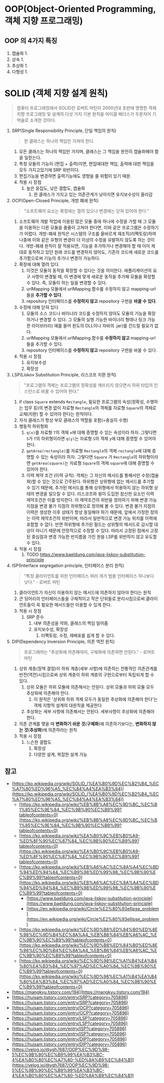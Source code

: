 # OOP(Object-Oriented Programming, 객체 지향 프로그래밍)

## OOP 의 4가지 특징

1. 캡슐화
    1.
2. 상속
    1.
3. 추상화
    1.
4. 다형성
    1.

# SOLID (객체 지향 설계 원칙)

> 컴퓨터 프로그래밍에서 SOLID란 로버트 마틴이 2000년대 초반에 명명한 객체 지향 프로그래밍 및 설계의 다섯 가지 기본 원칙을 마이클 페더스가 두문자어 기억술로 소개한 것이다.

1. SRP(Single Responsibility Principle, 단일 책임의 원칙)
   > 한 클래스는 하나의 책임만 가져야 한다.
    1. 모든 클래스는 하나의 책임만 가지며, 클래스는 그 책임을 완전히 캡슐화해야 함을 일컫는다.
    2. 특정 모듈의 기능이 (편집 + 출력)이면, 편집에대한 책임, 출력에 대한 책임을 모두 가지고있기에 SRP 위반이다.
    3. 편집기능을 변경하면 출력기능에도 영향을 줄 위험이 있기 때문.
    4. 적용 시 장점
        1. 높은 응집도, 낮은 결합도, 캡슐화
            1. 한 클래스가 가지고 있는 의존관계가 낮아지면 유지보수성이 올라감
2. OCP(Open-Closed Principle, 개방 폐쇄 원칙)
   > "소프트웨어 요소는 확장에는 열려 있으나 변경에는 닫혀 있어야 한다."
    1. 소프트웨어 개발 작업에 이용된 많은 모듈 중에 하나에 수정을 가할 때 그 모듈을 이용하는 다른 모듈을 줄줄이 고쳐야 한다면, 이와 같은 프로그램은 수정하기가 어렵다.
       개방-폐쇄 원칙은 시스템의 구조를 올바르게 재조직(리팩토링)하여 나중에 이와 같은 유형의 변경이 더 이상의 수정을 유발하지 않도록 하는 것이다. 개방-폐쇄 원칙이 잘
       적용되면, 기능을 추가하거나 변경해야 할 때 이미 제대로 동작하고 있던 원래 코드를 변경하지 않아도, 기존의 코드에 새로운 코드를 추가함으로써 기능의 추가나 변경이
       가능하다.
    2. 확장에 대해 열려 있다.
        1. 이것은 모듈의 동작을 확장할 수 있다는 것을 의미한다. 애플리케이션의 요구 사항이 변경될 때, 이 변경에 맞게 새로운 동작을 추가해 모듈을 확장할 수 있다.
           즉, 모듈이 하는 일을 변경할 수 있다.
        2. urlMapping 모듈에서 urlMapping 함수를 수정하지 않고 mapping-url들을 __추가할 수 있다__.
        3. repository 인터페이스를 __수정하지 않고__ repository 구현을 __바꿀 수 있다__.
    3. 수정에 대해 닫혀 있다
        1. 모듈의 소스 코드나 바이너리 코드를 수정하지 않아도 모듈의 기능을 확장하거나 변경할 수 있다. 그 모듈의 실행 가능한 바이너리 형태나 링크 가능한 라이브러리(
           예를 들어 윈도의 DLL이나 자바의 .jar)를 건드릴 필요가 없다.
        2. urlMapping 모듈에서 urlMapping 함수를 __수정하지 않고__ mapping-url들을 추가할 수 있다.
        3. repository 인터페이스를 __수정하지 않고__ repository 구현을 바꿀 수 있다.
    4. 적용 시 장점
        1. 유지보수성
        2. 확장성
3. LSP(Liskov Substitution Principle, 리스코프 치환 원칙)
   > "프로그램의 객체는 프로그램의 정확성을 깨뜨리지 않으면서 하위 타입의 인스턴스로 바꿀 수 있어야 한다."
    1. if class `Square` extends `Rectangle`, 필요한 프로그램의 속성(정확성, 수행하는 업무 등)의 변경 없이 자료형 `Rectangle`의
       객체를 자료형 `Square`의 객체로 교체(치환) 할 수 있어야 한다는 원칙이다.
    2. 자식 클래스가 항상 부모 클래스의 역할을 포함(=충실히 수행)
    3. 행동적 하위형화
        1. `q(x)`를 자료형 `T`의 객체 `x`에 대해 증명할 수 있는 속성이라 하자. 그렇다면 `S`가 `T`의 하위형이라면 `q(y)`는 자료형 `S`의
           객체 `y`에 대해 증명할 수 있어야 한다.
        2. `getArea(rectangle)`를 자료형 `Rectangle`의 객체 `rectangle`에 대해 증명할 수 있는 속성이라 하자. 그렇다면 `Square`
           가 `Rectangle`의 하위형이라면 `getArea(square)`는 자료형 `Square`의 객체 `square`에 대해 증명할 수 있어야 한다.
        3. 이력 제약 조건 (이력 규칙). 객체는 그 자신의 메서드를 통해서만 수정(캡슐화)할 수 있는 것으로 간주된다. 하위형은 상위형에 없는 메서드를 추가할 수 있기
           때문에, 추가된 메서드를 통해 상위형에서 허용하지 않는 하위형 상태의 변경을 일으킬 수 있다. 리스코프와 윙이 도입한 참신한 요소인 이력 제약조건은 이를
           방지한다. 이 제약조건의 위반을 정의하기 위해 변경 가능 지점을 변경 불가 지점의 하위형으로 정의해 볼 수 있다. 변경 불가 지점의 이력은 생성한 이후 상태가
           항상 동일해야 하기 때문에, 앞에서 가정한 정의는 이력 제약조건의 위반이며, 따라서 일반적으로 변경 가능 위치를 이력에 포함할 수 없다. 반면 하위형에 추가된
           필드는 상위형의 메서드로 감시할 대상이 아니기 때문에 안정적으로 수정할 수 있다. 따라서 고정된 점에서 고정된 중심점과 변경 가능한 반지름을 가진 원을 LSP를
           위반하지 않고 유도할 수 있다.
    4. 적용 시 장점
        1. TODO https://www.baeldung.com/java-liskov-substitution-principle
4. ISP(Interface segregation principle, 인터페이스 분리 원칙)
   > "특정 클라이언트를 위한 인터페이스 여러 개가 범용 인터페이스 하나보다 낫다." - 로버트 마틴
    1. 클라이언트가 자신이 이용하지 않는 메서드에 의존하지 않아야 한다는 원칙
    2. 큰 덩어리의 인터페이스들을 구체적이고 작은 단위들로 분리시킴으로써 클라이언트들이 꼭 필요한 메서드들만 이용할 수 있게 한다.
    3. 적용 시 장점
        1. SRP 준수
            1. 내부 의존성을 약화, 클래스의 책임 덜어줌
            2. 유지보수성, 확장성
                1. 리팩토링, 수정, 재배포를 쉽게 할 수 있다.
5. DIP(Dependency Inversion Principle, 의존 역전 원칙)
   > 프로그래머는 "추상화에 의존해야지, 구체화에 의존하면 안된다." - 로머트 마틴
    1. 상위 계층(정책 결정)이 하위 계층(세부 사항)에 의존하는 전통적인 의존관계를 반전(역전)시킴으로써 상위 계층이 하위 계층의 구현으로부터 독립되게 할 수 있다.
        1. 상위 모듈은 하위 모듈에 의존해서는 안된다. 상위 모듈과 하위 모듈 모두 추상화에 의존해야 한다.
            1. 이 원칙은 '상위와 하위 객체 모두가 동일한 추상화에 의존해야 한다'는 객체 지향적 설계의 대원칙을 제공한다
        2. 추상화는 세부 사항에 의존해서는 안된다. 세부사항이 추상화에 의존해야 한다.
    2. 의존 관계를 맺을 때 __변화하기 쉬운 것__(__구체화__)에 의존하기보다는, __변화하지 않는 것__(__추상화__)에 의존하라는 원칙
    3. 적용 시 장점
       1. 느슨한 결합도
          1. 확장성
          2. 다양한 설계, 복잡한 설계 가능

## 참고

- [https://ko.wikipedia.org/wiki/SOLID_(%EA%B0%9D%EC%B2%B4_%EC%A7%80%ED%96%A5_%EC%84%A4%EA%B3%84)](https://ko.wikipedia.org/wiki/SOLID_(%EA%B0%9D%EC%B2%B4_%EC%A7%80%ED%96%A5_%EC%84%A4%EA%B3%84))
    - [https://ko.wikipedia.org/wiki/%EB%8B%A8%EC%9D%BC_%EC%B1%85%EC%9E%84_%EC%9B%90%EC%B9%99?tableofcontents=0](https://ko.wikipedia.org/wiki/%EB%8B%A8%EC%9D%BC_%EC%B1%85%EC%9E%84_%EC%9B%90%EC%B9%99?tableofcontents=0)
    - [https://ko.wikipedia.org/wiki/%EA%B0%9C%EB%B0%A9-%ED%8F%90%EC%87%84_%EC%9B%90%EC%B9%99?tableofcontents=0](https://ko.wikipedia.org/wiki/%EA%B0%9C%EB%B0%A9-%ED%8F%90%EC%87%84_%EC%9B%90%EC%B9%99?tableofcontents=0)
    - [https://ko.wikipedia.org/wiki/%EB%A6%AC%EC%8A%A4%EC%BD%94%ED%94%84_%EC%B9%98%ED%99%98_%EC%9B%90%EC%B9%99?tableofcontents=0](https://ko.wikipedia.org/wiki/%EB%A6%AC%EC%8A%A4%EC%BD%94%ED%94%84_%EC%B9%98%ED%99%98_%EC%9B%90%EC%B9%99?tableofcontents=0)
        - [https://www.baeldung.com/java-liskov-substitution-principle](https://www.baeldung.com/java-liskov-substitution-principle)
        - [https://en.wikipedia.org/wiki/Circle%E2%80%93ellipse_problem](https://en.wikipedia.org/wiki/Circle%E2%80%93ellipse_problem)
    - [https://ko.wikipedia.org/wiki/%EC%9D%B8%ED%84%B0%ED%8E%98%EC%9D%B4%EC%8A%A4_%EB%B6%84%EB%A6%AC_%EC%9B%90%EC%B9%99?tableofcontents=0](https://ko.wikipedia.org/wiki/%EC%9D%B8%ED%84%B0%ED%8E%98%EC%9D%B4%EC%8A%A4_%EB%B6%84%EB%A6%AC_%EC%9B%90%EC%B9%99?tableofcontents=0)
    - [https://ko.wikipedia.org/wiki/%EC%9D%98%EC%A1%B4%EA%B4%80%EA%B3%84_%EC%97%AD%EC%A0%84_%EC%9B%90%EC%B9%99?tableofcontents=0](https://ko.wikipedia.org/wiki/%EC%9D%98%EC%A1%B4%EA%B4%80%EA%B3%84_%EC%97%AD%EC%A0%84_%EC%9B%90%EC%B9%99?tableofcontents=0)
- [https://mangkyu.tistory.com/194](https://mangkyu.tistory.com/194)
- [https://huisam.tistory.com/entry/SRP?category=705896](https://huisam.tistory.com/entry/SRP?category=705896)
- [https://huisam.tistory.com/entry/OCP?category=705896](https://huisam.tistory.com/entry/OCP?category=705896)
- [https://huisam.tistory.com/entry/LSP?category=705896](https://huisam.tistory.com/entry/LSP?category=705896)
- [https://huisam.tistory.com/entry/ISP?category=705896](https://huisam.tistory.com/entry/ISP?category=705896)
- [https://huisam.tistory.com/entry/DIP?category=705896](https://huisam.tistory.com/entry/DIP?category=705896)
- [https://velog.io/@ygh7687/OOP%EC%9D%98-5%EC%9B%90%EC%B9%99%EA%B3%BC-4%EA%B0%80%EC%A7%80-%ED%8A%B9%EC%84%B1](https://velog.io/@ygh7687/OOP%EC%9D%98-5%EC%9B%90%EC%B9%99%EA%B3%BC-4%EA%B0%80%EC%A7%80-%ED%8A%B9%EC%84%B1)